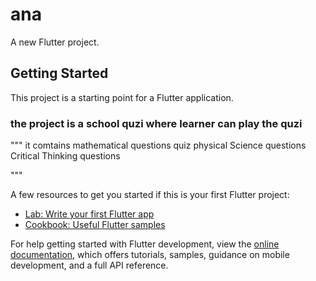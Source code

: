 # ana

A new Flutter project.

## Getting Started

This project is a starting point for a Flutter application.

### the project is a school quzi where learner can play the quzi
"""
it comtains mathematical questions quiz 
physical Science questions
Critical Thinking questions

"""

A few resources to get you started if this is your first Flutter project:

- [Lab: Write your first Flutter app](https://docs.flutter.dev/get-started/codelab)
- [Cookbook: Useful Flutter samples](https://docs.flutter.dev/cookbook)

For help getting started with Flutter development, view the
[online documentation](https://docs.flutter.dev/), which offers tutorials,
samples, guidance on mobile development, and a full API reference.
